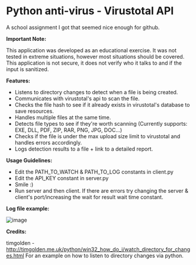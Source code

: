 # Python anti-virus - Virustotal API
A school assignment I got that seemed nice enough for github.


**Important Note:**

This application was developed as an educational exercise. It was not tested in extreme situations, however most situations should be covered.
This application is not secure, it does not verify who it talks to and if the input is sanitized.



**Features:**

- Listens to directory changes to detect when a file is being created.
- Communicates with virustotal's api to scan the file.
- Checks the file hash to see if it already exists in virustotal's database to save resources.
- Handles multiple files at the same time.
- Detects file types to see if they're worth scanning (Currently supports: EXE, DLL, PDF, ZIP, RAR, PNG, JPG, DOC...)
- Checks if the file is under the max upload size limit to virustotal and handles errors accordingly.
- Logs detection results to a file + link to a detailed report.



**Usage Guidelines:**

- Edit the PATH_TO_WATCH & PATH_TO_LOG constants in client.py
- Edit the API_KEY constant in server.py
- Smile :)
- Run server and then client. If there are errors try changing the server & client's port/increasing the wait for result wait time constant.


**Log file example:**

![image](https://user-images.githubusercontent.com/60044819/149026464-cec73df6-9d97-4911-9f97-8a68d7012e6d.png)



**Credits:**

timgolden - http://timgolden.me.uk/python/win32_how_do_i/watch_directory_for_changes.html
For an example on how to listen to directory changes via python.


